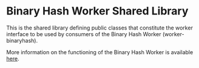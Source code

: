 # Binary Hash Worker Shared Library

This is the shared library defining public classes that constitute the worker interface to be used by consumers of the Binary Hash Worker (worker-binaryhash).

More information on the functioning of the Binary Hash Worker is available [here](../README.md).